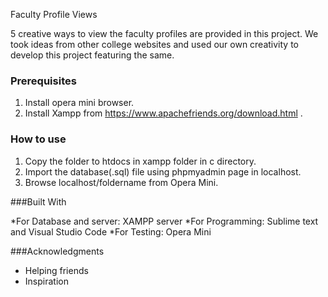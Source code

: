 Faculty Profile Views

5 creative ways to view the faculty profiles are provided in this project. We took ideas from other college websites and used our own creativity to develop this project featuring the same.

### Prerequisites

1. Install opera mini browser.
2. Install Xampp from https://www.apachefriends.org/download.html .


### How to use

1. Copy the folder to htdocs in xampp folder in c directory.
2. Import the database(.sql) file using phpmyadmin page in localhost.
3. Browse localhost/foldername from Opera Mini.

###Built With

*For Database and server: XAMPP server
*For Programming: Sublime text and Visual Studio Code
*For Testing: Opera Mini

###Acknowledgments

* Helping friends
* Inspiration